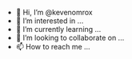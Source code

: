 - 👋 Hi, I’m @kevenomrox
- 👀 I’m interested in ...
- 🌱 I’m currently learning ...
- 💞️ I’m looking to collaborate on ...
- 📫 How to reach me ...

<!---
kevenomrox/kevenomrox is a ✨ special ✨ repository because its `README.md` (this file) appears on your GitHub profile.
You can click the Preview link to take a look at your changes.
--->
